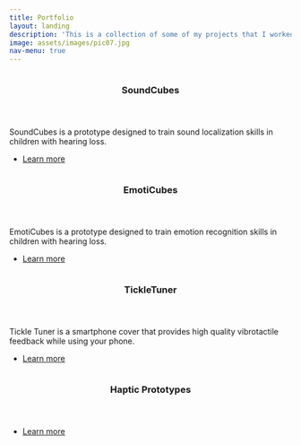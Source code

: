 ```yaml
---
title: Portfolio
layout: landing
description: 'This is a collection of some of my projects that I worked on in the last years.'
image: assets/images/pic07.jpg
nav-menu: true
---
```


<!-- Main -->
<div id="main">

<!-- One
<section id="one">
	<div class="inner">
		<header class="major">
			<h2>Sed amet aliquam</h2>
		</header>
		<p>Test.</p>
	</div>
</section> -->

<!-- Two -->
<section id="two" class="spotlights">
	<section>
		<a href="SoundCubes.html" class="image">
			<img src="{% link assets/images/SoundCubes_User.jpg %}" alt="" data-position="center center" />
		</a>
		<div class="content">
			<div class="inner">
				<header class="major">
					<h3>SoundCubes</h3>
				</header>
				<p>SoundCubes is a prototype designed to train sound localization skills in children with hearing loss.</p>
				<ul class="actions">
					<li><a href="SoundCubes.html" class="button">Learn more</a></li>
				</ul>
			</div>
		</div>
	</section>
	<section>
		<a href="EmotiCubes.html" class="image">
			<img src="{% link assets/images/EmotiCubes_Light.jpg %}" alt="" data-position="center center" />
		</a>
		<div class="content">
			<div class="inner">
				<header class="major">
					<h3>EmotiCubes</h3>
				</header>
				<p>EmotiCubes is a prototype designed to train emotion recognition skills in children with hearing loss.</p>
				<ul class="actions">
					<li><a href="EmotiCubes.html" class="button">Learn more</a></li>
				</ul>
			</div>
		</div>
	</section>
	<section>
		<a href="TickleTuner.html" class="image">
			<img src="{% link assets/images/TickleTuner_Back.jpg %}" alt="" data-position="top center" />
		</a>
		<div class="content">
			<div class="inner">
				<header class="major">
					<h3>TickleTuner</h3>
				</header>
				<p>Tickle Tuner is a smartphone cover that provides high quality vibrotactile feedback while using your phone.</p>
				<ul class="actions">
					<li><a href="TickleTuner.html" class="button">Learn more</a></li>
				</ul>
			</div>
		</div>
	</section>
		<section>
		<a href="HapticPrototypes.html" class="image">
			<img src="{% link assets/images/iPad_Back2.jpg %}" alt="" data-position="top center" />
		</a>
		<div class="content">
			<div class="inner">
				<header class="major">
					<h3>Haptic Prototypes</h3>
				</header>
				<p></p>
				<ul class="actions">
					<li><a href="HapticPrototypes.html" class="button">Learn more</a></li>
				</ul>
			</div>
		</div>
	</section>
	

<!-- Three
<section id="three">
	<div class="inner">
		<header class="major">
			<h2>Massa libero</h2>
		</header>
		<p>Nullam et orci eu lorem consequat tincidunt vivamus et sagittis libero. Mauris aliquet magna magna sed nunc rhoncus pharetra. Pellentesque condimentum sem. In efficitur ligula tate urna. Maecenas laoreet massa vel lacinia pellentesque lorem ipsum dolor. Nullam et orci eu lorem consequat tincidunt. Vivamus et sagittis libero. Mauris aliquet magna magna sed nunc rhoncus amet pharetra et feugiat tempus.</p>
		<ul class="actions">
			<li><a href="generic.html" class="button next">Get Started</a></li>
		</ul>
	</div>
</section>
</div> -->
